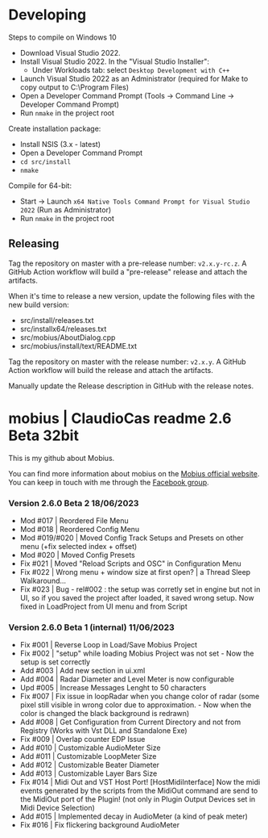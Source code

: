 # Developing

Steps to compile on Windows 10

 * Download Visual Studio 2022.
 * Install Visual Studio 2022. In the "Visual Studio Installer":
	* Under Workloads tab: select `Desktop Development with C++`
 * Launch Visual Studio 2022 as an Administrator (required for Make to copy output to C:\Program Files)
 * Open a Developer Command Prompt (Tools -> Command Line -> Developer Command Prompt)
 * Run `nmake` in the project root

Create installation package:

 * Install NSIS (3.x - latest)
 * Open a Developer Command Prompt
 * `cd src/install`
 * `nmake`

Compile for 64-bit:
 * Start -> Launch `x64 Native Tools Command Prompt for Visual Studio 2022` (Run as Administrator)
 * Run `nmake` in the project root


## Releasing

Tag the repository on master with a pre-release number: `v2.x.y-rc.z`.
A GitHub Action workflow will build a "pre-release" release and attach the artifacts.

When it's time to release a new version, update the following files with the new build version:
 * src/install/releases.txt
 * src/installx64/releases.txt
 * src/mobius/AboutDialog.cpp
 * src/mobius/install/text/README.txt

Tag the repository on master with the release number: `v2.x.y`.
A GitHub Action workflow will build the release and attach the artifacts.

Manually update the Release description in GitHub with the release notes.


# mobius | ClaudioCas readme 2.6 Beta 32bit
This is my github about Mobius.

You can find more information about mobius on the [Mobius official website](https://www.circularlabs.com/).
You can keep in touch with me through the [Facebook group](https://www.facebook.com/groups/mobiuscentral).


### Version 2.6.0 Beta 2 18/06/2023
- Mod #017 | Reordered File Menu
- Mod #018 | Reordered Config Menu
- Mod #019/#020 | Moved Config Track Setups and Presets on other menu (+fix selected index + offset)
- Mod #020 | Moved Config Presets 
- Fix #021 | Moved "Reload Scripts and OSC" in Configuration Menu
- Fix #022 | Wrong menu + window size at first open? | a Thread Sleep Walkaround...
- Fix #023 | Bug - rel#002 : the setup was corretly set in engine but not in UI, so if you saved the project after loaded, it saved wrong setup. Now fixed in LoadProject from UI menu and from Script



### Version 2.6.0 Beta 1 (internal) 11/06/2023
- Fix #001 | Reverse Loop in Load/Save Mobius Project 
- Fix #002 | "setup" while loading Mobius Project was not set - Now the setup is set correctly 
- Add #003 | Add new section in ui.xml
- Add #004 | Radar Diameter and Level Meter is now configurable
- Upd #005 | Increase Messages Lenght to 50 characters
- Fix #007 | Fix issue in loopRadar when you change color of radar (some pixel still visible in wrong color due to approximation. - Now when the color is changed the black background is redrawn)
- Add #008 | Get Configuration from Current Directory and not from Registry (Works with Vst DLL and Standalone Exe)
- Fix #009 | Overlap counter EDP Issue
- Add #010 | Customizable AudioMeter Size
- Add #011 | Customizable LoopMeter Size
- Add #012 | Customizable Beater Diameter
- Add #013 | Customizable Layer Bars Size
- Fix #014 | Midi Out and VST Host Port! [HostMidiInterface] Now the midi events generated by the scripts from the MidiOut command are send to the MidiOut port of the Plugin! (not only in Plugin Output Devices set in Midi Device Selection)
- Add #015 | Implemented decay in AudioMeter (a kind of peak meter)
- Fix #016 | Fix flickering background AudioMeter

